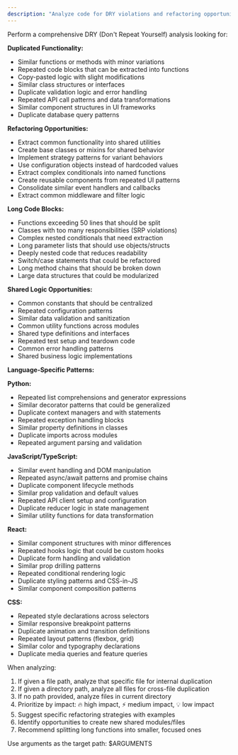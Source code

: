 ```yaml
---
description: "Analyze code for DRY violations and refactoring opportunities"
---
```


Perform a comprehensive DRY (Don't Repeat Yourself) analysis looking for:

**Duplicated Functionality:**
- Similar functions or methods with minor variations
- Repeated code blocks that can be extracted into functions
- Copy-pasted logic with slight modifications
- Similar class structures or interfaces
- Duplicate validation logic and error handling
- Repeated API call patterns and data transformations
- Similar component structures in UI frameworks
- Duplicate database query patterns

**Refactoring Opportunities:**
- Extract common functionality into shared utilities
- Create base classes or mixins for shared behavior
- Implement strategy patterns for variant behaviors
- Use configuration objects instead of hardcoded values
- Extract complex conditionals into named functions
- Create reusable components from repeated UI patterns
- Consolidate similar event handlers and callbacks
- Extract common middleware and filter logic

**Long Code Blocks:**
- Functions exceeding 50 lines that should be split
- Classes with too many responsibilities (SRP violations)
- Complex nested conditionals that need extraction
- Long parameter lists that should use objects/structs
- Deeply nested code that reduces readability
- Switch/case statements that could be refactored
- Long method chains that should be broken down
- Large data structures that could be modularized

**Shared Logic Opportunities:**
- Common constants that should be centralized
- Repeated configuration patterns
- Similar data validation and sanitization
- Common utility functions across modules
- Shared type definitions and interfaces
- Repeated test setup and teardown code
- Common error handling patterns
- Shared business logic implementations

**Language-Specific Patterns:**

**Python:**
- Repeated list comprehensions and generator expressions
- Similar decorator patterns that could be generalized
- Duplicate context managers and with statements
- Repeated exception handling blocks
- Similar property definitions in classes
- Duplicate imports across modules
- Repeated argument parsing and validation

**JavaScript/TypeScript:**
- Similar event handling and DOM manipulation
- Repeated async/await patterns and promise chains
- Duplicate component lifecycle methods
- Similar prop validation and default values
- Repeated API client setup and configuration
- Duplicate reducer logic in state management
- Similar utility functions for data transformation

**React:**
- Similar component structures with minor differences
- Repeated hooks logic that could be custom hooks
- Duplicate form handling and validation
- Similar prop drilling patterns
- Repeated conditional rendering logic
- Duplicate styling patterns and CSS-in-JS
- Similar component composition patterns

**CSS:**
- Repeated style declarations across selectors
- Similar responsive breakpoint patterns
- Duplicate animation and transition definitions
- Repeated layout patterns (flexbox, grid)
- Similar color and typography declarations
- Duplicate media queries and feature queries

When analyzing:
1. If given a file path, analyze that specific file for internal duplication
2. If given a directory path, analyze all files for cross-file duplication
3. If no path provided, analyze files in current directory
4. Prioritize by impact: 🔥 high impact, ⚡ medium impact, 💡 low impact
5. Suggest specific refactoring strategies with examples
6. Identify opportunities to create new shared modules/files
7. Recommend splitting long functions into smaller, focused ones

Use arguments as the target path: $ARGUMENTS